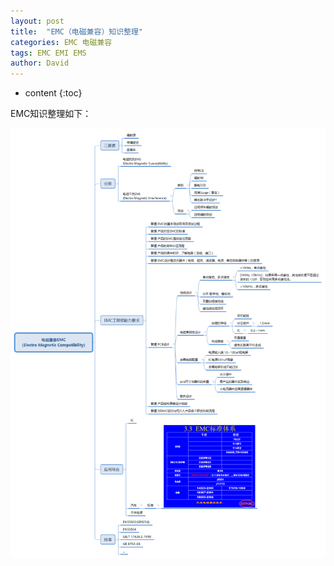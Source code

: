 ```yaml
---
layout: post
title:  "EMC（电磁兼容）知识整理"
categories: EMC 电磁兼容
tags: EMC EMI EMS
author: David
---
```


* content
{:toc}

EMC知识整理如下：

![EMC知识思维导图](https://github.com/titron/titron.github.io/raw/master/img/2019-09-27-memo_EMC.png)
